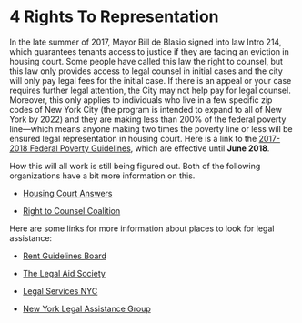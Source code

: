 # 4 Rights To Representation
In the late summer of 2017, Mayor Bill de Blasio signed into law Intro 214, which guarantees tenants access to justice if they are facing an eviction in housing court. Some people have called this law the right to counsel, but this law only provides access to legal counsel in initial cases and the city will only pay legal fees for the initial case. If there is an appeal or your case requires further legal attention, the City may not help pay for legal counsel. Moreover, this only applies to individuals who live in a few specific zip codes of New York City (the program is intended to expand to all of New York by 2022) and they are making less than 200% of the federal poverty line—which means anyone making two times the poverty line or less will be ensured legal representation in housing court. Here is a link to the [2017-2018 Federal Poverty Guidelines](https://www.health.ny.gov/prevention/nutrition/wic/income_guidelines.htm), which are effective until **June 2018**.

How this will all work is still being figured out. Both of the following organizations have a bit more information on this.

- [Housing Court Answers](http://housingcourtanswers.org/support-the-right-to-counsel-movement-in-new-york-city/)

- [Right to Counsel Coalition](http://www.righttocounselnyc.org/about)

 
Here are some links for more information about places to look for legal assistance:

- [Rent Guidelines Board](http://www.nycrgb.org/html/resources/legal2.html) 

- [The Legal Aid Society](http://www.legal-aid.org/en/ineedhelp/ineedhelp/civilproblem/housingpractice.aspx)

- [Legal Services NYC](http://www.legalservicesnyc.org/about-us/get-help)

- [New York Legal Assistance Group](https://nylag.org/get-help)


